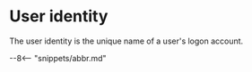 <!-- SPDX-License-Identifier: CC-BY-4.0 -->
<!-- Copyright Contributors to the ODPi Egeria project. -->

# User identity

The user identity is the unique name of a user's logon account.




--8<-- "snippets/abbr.md"